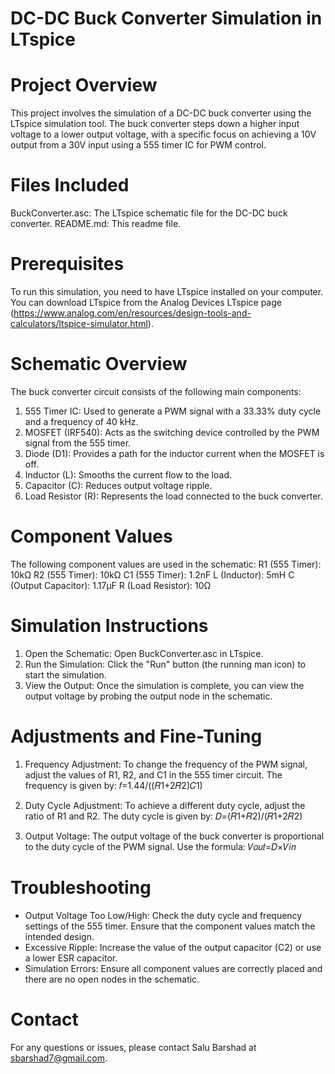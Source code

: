 # DC-DC Buck Converter Simulation in LTspice

# Project Overview
This project involves the simulation of a DC-DC buck converter using the LTspice simulation tool. The buck converter steps down a higher input voltage to a lower output voltage, with a specific focus on achieving a 10V output from a 30V input using a 555 timer IC for PWM control.

# Files Included
BuckConverter.asc: The LTspice schematic file for the DC-DC buck converter.
README.md: This readme file.

# Prerequisites
To run this simulation, you need to have LTspice installed on your computer. You can download LTspice from the Analog Devices LTspice page (https://www.analog.com/en/resources/design-tools-and-calculators/ltspice-simulator.html).

# Schematic Overview
The buck converter circuit consists of the following main components:
  1. 555 Timer IC: Used to generate a PWM signal with a 33.33% duty cycle and a frequency of 40 kHz.
  2. MOSFET (IRF540): Acts as the switching device controlled by the PWM signal from the 555 timer.
  3. Diode (D1): Provides a path for the inductor current when the MOSFET is off.
  4. Inductor (L): Smooths the current flow to the load.
  5. Capacitor (C): Reduces output voltage ripple.
  6. Load Resistor (R): Represents the load connected to the buck converter.

# Component Values
The following component values are used in the schematic:
  R1 (555 Timer): 10kΩ
  R2 (555 Timer): 10kΩ
  C1 (555 Timer): 1.2nF
  L (Inductor): 5mH
  C (Output Capacitor): 1.17µF
  R (Load Resistor): 10Ω
  
# Simulation Instructions
1. Open the Schematic: Open BuckConverter.asc in LTspice.
2. Run the Simulation: Click the "Run" button (the running man icon) to start the simulation.
3. View the Output: Once the simulation is complete, you can view the output voltage by probing the output node in the schematic.

# Adjustments and Fine-Tuning
1. Frequency Adjustment: To change the frequency of the PWM signal, adjust the values of R1, R2, and C1 in the 555 timer circuit. The frequency is given by:
    𝑓=1.44/((𝑅1+2𝑅2)𝐶1)
​
2. Duty Cycle Adjustment: To achieve a different duty cycle, adjust the ratio of R1 and R2. The duty cycle is given by:
    𝐷=(𝑅1+𝑅2)/(𝑅1+2𝑅2) 

3. Output Voltage: The output voltage of the buck converter is proportional to the duty cycle of the PWM signal. Use the formula:
    𝑉𝑜𝑢𝑡=𝐷×𝑉𝑖𝑛 

# Troubleshooting
- Output Voltage Too Low/High: Check the duty cycle and frequency settings of the 555 timer. Ensure that the component values match the intended design.
- Excessive Ripple: Increase the value of the output capacitor (C2) or use a lower ESR capacitor.
- Simulation Errors: Ensure all component values are correctly placed and there are no open nodes in the schematic.

# Contact
For any questions or issues, please contact Salu Barshad at sbarshad7@gmail.com.
